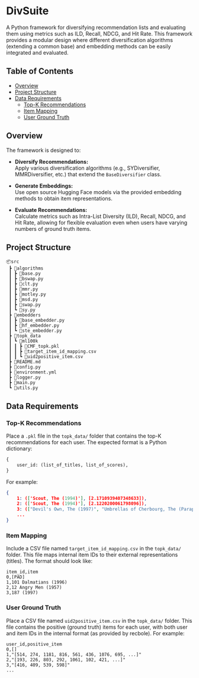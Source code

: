 # DivSuite


A Python framework for diversifying recommendation lists and evaluating them using metrics such as ILD, Recall, NDCG, and Hit Rate. This framework provides a modular design where different diversification algorithms (extending a common base) and embedding methods can be easily integrated and evaluated.

## Table of Contents

- [Overview](#overview)
- [Project Structure](#project-structure)
- [Data Requirements](#data-requirements)
  - [Top-K Recommendations](#top-k-recommendations)
  - [Item Mapping](#item-mapping)
  - [User Ground Truth](#user-ground-truth)


## Overview

The framework is designed to:

- **Diversify Recommendations:**  
  Apply various diversification algorithms (e.g., SYDiversifier, MMRDiversifier, etc.) that extend the `BaseDiversifier` class.

- **Generate Embeddings:**  
  Use open source Hugging Face models via the provided embedding methods to obtain item representations.

- **Evaluate Recommendations:**  
  Calculate metrics such as Intra-List Diversity (ILD), Recall, NDCG, and Hit Rate, allowing for flexible evaluation even when users have varying numbers of ground truth items.

## Project Structure
```
📦src
 ┣ 📂algorithms
 ┃ ┣ 📜base.py
 ┃ ┣ 📜bswap.py
 ┃ ┣ 📜clt.py
 ┃ ┣ 📜mmr.py
 ┃ ┣ 📜motley.py
 ┃ ┣ 📜msd.py
 ┃ ┣ 📜swap.py
 ┃ ┗ 📜sy.py
 ┣ 📂embedders
 ┃ ┣ 📜base_embedder.py
 ┃ ┣ 📜hf_embedder.py
 ┃ ┗ 📜ste_embedder.py
 ┣ 📂topk_data
 ┃ ┗ 📂ml100k
 ┃ ┃ ┣ 📜CMF_topk.pkl
 ┃ ┃ ┣ 📜target_item_id_mapping.csv
 ┃ ┃ ┗ 📜uid2positive_item.csv
 ┣ 📜README.md
 ┣ 📜config.py
 ┣ 📜environment.yml
 ┣ 📜logger.py
 ┣ 📜main.py
 ┗ 📜utils.py
```

## Data Requirements

### Top-K Recommendations

Place a `.pkl` file in the `topk_data/` folder that contains the top-K recommendations for each user. The expected format is a Python dictionary:
```python
{
    user_id: (list_of_titles, list_of_scores),
}
```
For example:
```json
{
    1: (['Scout, The (1994)'], [2.1710939407348633]),
    2: (['Scout, The (1994)'], [2.1220200061798096]),
    3: (["Devil's Own, The (1997)", "Umbrellas of Cherbourg, The (Parapluies de Cherbourg, Les) (1964)"], [1.93, 1.68]),
    ...
}
```

### Item Mapping

Include a CSV file named `target_item_id_mapping.csv` in the `topk_data/` folder. This file maps internal item IDs to their external representations (titles). The format should look like:

```csv
item_id,item
0,[PAD]
1,101 Dalmatians (1996)
2,12 Angry Men (1957)
3,187 (1997)
```

### User Ground Truth
Place a CSV file named `uid2positive_item.csv` in the `topk_data/` folder. This file contains the positive (ground truth) items for each user, with both user and item IDs in the internal format (as provided by recbole). For example:

```csv
user_id,positive_item
0,[]
1,"[514, 274, 1181, 816, 561, 436, 1076, 695, ...]"
2,"[193, 226, 803, 292, 1061, 102, 421, ...]"
3,"[416, 409, 539, 598]"
...
```